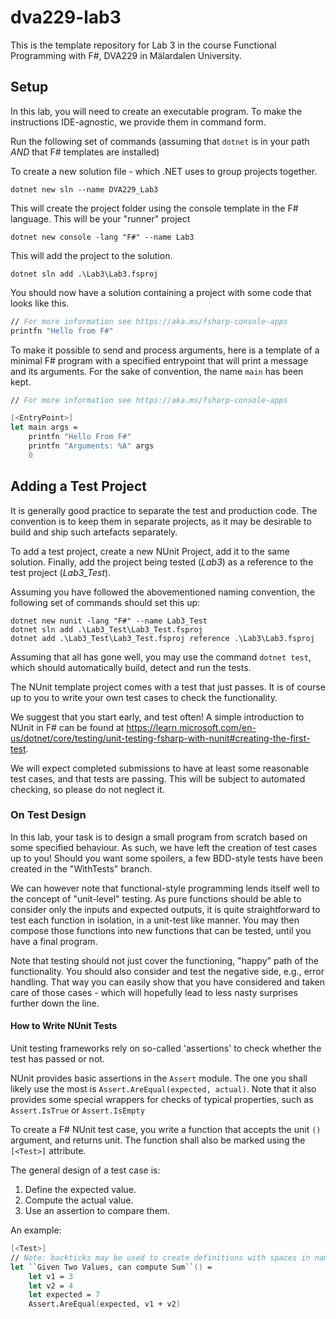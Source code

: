 # dva229-lab3
This is the template repository for Lab 3 in the course Functional Programming with F#, DVA229 in Mälardalen University.

## Setup
In this lab, you will need to create an executable program. To make the instructions IDE-agnostic, we provide them in command form.

Run the following set of commands (assuming that `dotnet` is in your path *AND* that F# templates are installed)

To create a new solution file - which .NET uses to group projects together.

`dotnet new sln --name DVA229_Lab3`

This will create the project folder using the console template in the F# language. This will be your "runner" project

`dotnet new console -lang "F#" --name Lab3`

This will add the project to the solution.

`dotnet sln add .\Lab3\Lab3.fsproj`

You should now have a solution containing a project with some code that looks like this.
```fs
// For more information see https://aka.ms/fsharp-console-apps
printfn "Hello from F#"
```

To make it possible to send and process arguments, here is a template of a minimal F# program with a specified entrypoint that will print a message and its arguments. For the sake of convention, the name `main` has been kept.
```fs
// For more information see https://aka.ms/fsharp-console-apps

[<EntryPoint>]
let main args = 
    printfn "Hello From F#"
    printfn "Arguments: %A" args
    0
```

## Adding a Test Project
It is generally good practice to separate the test and production code. The convention is to keep them in separate projects, as it may be desirable to build and ship such artefacts separately.

To add a test project, create a new NUnit Project, add it to the same solution. Finally, add the project being tested (*Lab3*) as a reference to the test project (*Lab3_Test*).

Assuming you have followed the abovementioned naming convention, the following set of commands should set this up:

```
dotnet new nunit -lang "F#" --name Lab3_Test
dotnet sln add .\Lab3_Test\Lab3_Test.fsproj
dotnet add .\Lab3_Test\Lab3_Test.fsproj reference .\Lab3\Lab3.fsproj
```

Assuming that all has gone well, you may use the command `dotnet test`, which should automatically build, detect and run the tests.

The NUnit template project comes with a test that just passes. It is of course up to you to write your own test cases to check the functionality. 

We suggest that you start early, and test often! A simple introduction to NUnit in F# can be found at https://learn.microsoft.com/en-us/dotnet/core/testing/unit-testing-fsharp-with-nunit#creating-the-first-test.

We will expect completed submissions to have at least some reasonable test cases, and that tests are passing. This will be subject to automated checking, so please do not neglect it.

### On Test Design
In this lab, your task is to design a small program from scratch based on some specified behaviour. As such, we have left the creation of test cases up to you! Should you want some spoilers, a few BDD-style tests have been created in the "WithTests" branch.

We can however note that functional-style programming lends itself well to the concept of "unit-level" testing. As pure functions should be able to consider only the inputs and expected outputs, it is quite straightforward to test each function in isolation, in a unit-test like manner. You may then compose those functions into new functions that can be tested, until you have a final program.

Note that testing should not just cover the functioning, "happy" path of the functionality. You should also consider and test the negative side, e.g., error handling. That way you can easily show that you have considered and taken care of those cases - which will hopefully lead to less nasty surprises further down the line.

#### How to Write NUnit Tests
Unit testing frameworks rely on so-called 'assertions' to check whether the test has passed or not.

NUnit provides basic assertions in the `Assert` module. The one you shall likely use the most is `Assert.AreEqual(expected, actual)`. Note that it also provides some special wrappers for checks of typical properties, such as `Assert.IsTrue` or `Assert.IsEmpty`

To create a F# NUnit test case, you write a function that accepts the unit `()` argument, and returns unit. The function shall also be marked using the `[<Test>]` attribute.

The general design of a test case is: 
1) Define the expected value.
2) Compute the actual value.
3) Use an assertion to compare them.

An example:
```fs
[<Test>]
// Note: backticks may be used to create definitions with spaces in names
let ``Given Two Values, can compute Sum``() =
    let v1 = 3
    let v2 = 4
    let expected = 7
    Assert.AreEqual(expected, v1 + v2)
```
